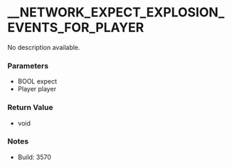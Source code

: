 # __NETWORK_EXPECT_EXPLOSION_EVENTS_FOR_PLAYER

No description available.

### Parameters
* BOOL expect
* Player player

### Return Value
* void

### Notes
* Build: 3570

